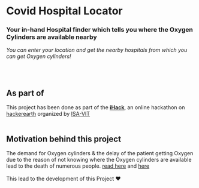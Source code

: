 # Covid Hospital Locator
### Your in-hand Hospital finder which tells you where the Oxygen Cylinders are available nearby
_You can enter your location and get the nearby hospitals from which you can get Oxygen cylinders!_

<br><br>
## As part of
This project has been done as part of the [**iHack**](https://www.hackerearth.com/challenges/hackathon/ihack-2/), an online hackathon on [hackerearth](https://www.hackerearth.com/) organized by [ISA-VIT](https://github.com/isa-vit/)
<br><br>
## Motivation behind this project
The demand for Oxygen cylinders & the delay of the patient getting Oxygen due to the reason of not knowing where the Oxygen cylinders are available lead to the death of numerous people. [read here](https://www.thehindu.com/news/national/karnataka/oxygen-shortage-led-to-24-deaths-in-chamarajanagar-hospital-report/article34545925.ece) and [here](https://www.google.com/search?sca_esv=600017421&sxsrf=ACQVn0_517AmTCzOhZGDlxWFgHvaXCL7pA:1705735605608&q=covid+oxygen+cylinder+insufficiency+in+hospital+news&tbm=nws&source=lnms&sa=X&ved=2ahUKEwjx_-imuOuDAxW4ZmwGHYhSCC4Q0pQJegQICRAB&biw=1366&bih=680&dpr=1) <br><br>
This lead to the development of this Project ❤
